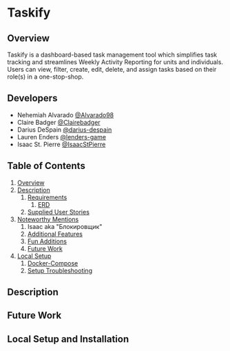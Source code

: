 # Taskify

## Overview

Taskify is a dashboard-based task management tool which simplifies task tracking and streamlines Weekly Activity Reporting for units and individuals. Users can view, filter, create, edit, delete, and assign tasks based on their role(s) in a one-stop-shop.

## Developers

- Nehemiah Alvarado [@Alvarado98](https://github.com/Alvarado96)
- Claire Badger [@Clairebadger](https://github.com/Clairebadger)
- Darius DeSpain [@darius-despain](https://github.com/darius-despain)
- Lauren Enders [@lenders-game](https://github.com/lenders-game)
- Isaac St. Pierre [@IsaacStPierre](https://github.com/IsaacStPierre)

## Table of Contents

1. [Overview](#overview)
1. [Description](#description)
   1. [Requirements](#requirements)
      1. [ERD](#erd)
   1. [Supplied User Stories](#supplied-user-stories)
1. [Noteworthy Mentions](#noteworthy-mentions)
   1. Isaac aka "Блокировщик"
   1. [Additional Features](#additional-features)
   1. [Fun Additions](#fun-additions)
   1. [Future Work](#future-work)
1. [Local Setup](#local-setup)
   1. [Docker-Compose](#docker-compose)
   1. [Setup Troubleshooting](#setup-troubleshooting)

## Description

## Future Work

## Local Setup and Installation
